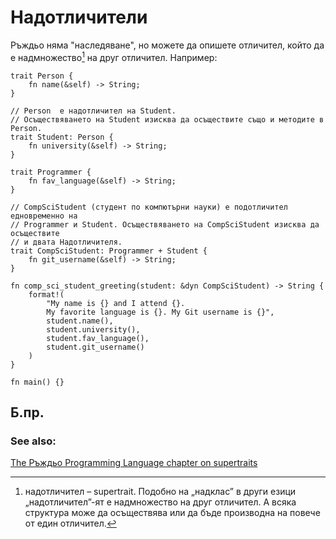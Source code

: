# Надотличители

Ръждьо няма "наследяване", но можете да опишете отличител, който да е
надмножество[^supertrait] на друг отличител. Например:

```rust,editable
trait Person {
    fn name(&self) -> String;
}

// Person  е надотличител на Student.
// Осъществяването на Student изисква да осъществите също и методите в Person.
trait Student: Person {
    fn university(&self) -> String;
}

trait Programmer {
    fn fav_language(&self) -> String;
}

// CompSciStudent (студент по компютърни науки) е подотличител едновременно на
// Programmer и Student. Осъществяването на CompSciStudent изисква да осъществите
// и двата Надотличителя.
trait CompSciStudent: Programmer + Student {
    fn git_username(&self) -> String;
}

fn comp_sci_student_greeting(student: &dyn CompSciStudent) -> String {
    format!(
        "My name is {} and I attend {}.
        My favorite language is {}. My Git username is {}",
        student.name(),
        student.university(),
        student.fav_language(),
        student.git_username()
    )
}

fn main() {}
```

## Б.пр.

[^supertrait]: надотличител – supertrait. Подобно на „надклас” в други езици
  „надотличител”-ят е надмножество на друг отличител. А всяка
  структура може да осъществява или да бъде производна на повече от един
  отличител.


### See also:

[The Ръждьо Programming Language chapter on supertraits][trpl_supertraits]

[trpl_supertraits]: https://doc.rust-lang.org/book/ch19-03-advanced-traits.html#using-supertraits-to-require-one-traits-functionality-within-another-trait
